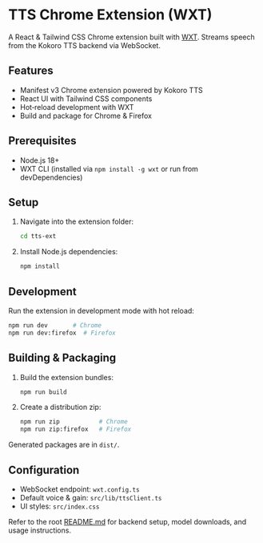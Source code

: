 # TTS Chrome Extension (WXT)

A React & Tailwind CSS Chrome extension built with [WXT](https://github.com/wxt-dev/wxt). Streams speech from the Kokoro TTS backend via WebSocket.

## Features

- Manifest v3 Chrome extension powered by Kokoro TTS
- React UI with Tailwind CSS components
- Hot‑reload development with WXT
- Build and package for Chrome & Firefox

## Prerequisites

- Node.js 18+
- WXT CLI (installed via `npm install -g wxt` or run from devDependencies)

## Setup

1. Navigate into the extension folder:
   ```bash
   cd tts-ext
   ```
2. Install Node.js dependencies:
   ```bash
   npm install
   ```

## Development

Run the extension in development mode with hot reload:
```bash
npm run dev       # Chrome
npm run dev:firefox  # Firefox
```

## Building & Packaging

1. Build the extension bundles:
   ```bash
   npm run build
   ```
2. Create a distribution zip:
   ```bash
   npm run zip           # Chrome
   npm run zip:firefox   # Firefox
   ```

Generated packages are in `dist/`.

## Configuration

- WebSocket endpoint: `wxt.config.ts`
- Default voice & gain: `src/lib/ttsClient.ts`
- UI styles: `src/index.css`

Refer to the root [README.md](../README.md) for backend setup, model downloads, and usage instructions.
